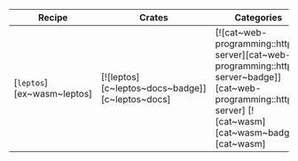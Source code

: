 | Recipe | Crates | Categories |
|--------|--------|------------|
| [`leptos`][ex~wasm~leptos] | [![leptos][c~leptos~docs~badge]][c~leptos~docs] | [![cat~web-programming::http-server][cat~web-programming::http-server~badge]][cat~web-programming::http-server] [![cat~wasm][cat~wasm~badge]][cat~wasm] |
